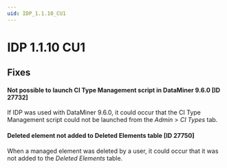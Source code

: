 ```yaml
---
uid: IDP_1.1.10_CU1
---
```


# IDP 1.1.10 CU1

## Fixes

#### Not possible to launch CI Type Management script in DataMiner 9.6.0 \[ID 27732\]

If IDP was used with DataMiner 9.6.0, it could occur that the CI Type Management script could not be launched from the *Admin* > *CI Types* tab.

#### Deleted element not added to Deleted Elements table \[ID 27750\]

When a managed element was deleted by a user, it could occur that it was not added to the *Deleted Elements* table.
